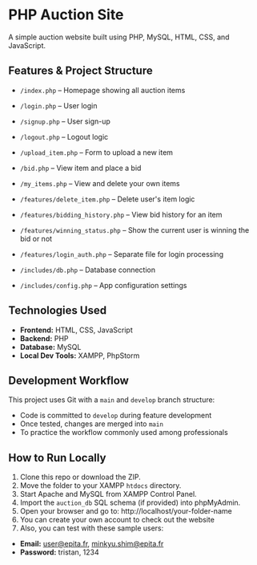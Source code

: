 # PHP Auction Site

A simple auction website built using PHP, MySQL, HTML, CSS, and JavaScript.

## Features & Project Structure

- `/index.php` – Homepage showing all auction items
- `/login.php` – User login
- `/signup.php` – User sign-up
- `/logout.php` – Logout logic
- `/upload_item.php` – Form to upload a new item
- `/bid.php` – View item and place a bid
- `/my_items.php` – View and delete your own items

- `/features/delete_item.php` – Delete user's item logic
- `/features/bidding_history.php` – View bid history for an item
- `/features/winning_status.php` – Show the current user is winning the bid or not
- `/features/login_auth.php` – Separate file for login processing

- `/includes/db.php` – Database connection
- `/includes/config.php` – App configuration settings

## Technologies Used

- **Frontend:** HTML, CSS, JavaScript
- **Backend:** PHP
- **Database:** MySQL
- **Local Dev Tools:** XAMPP, PhpStorm

## Development Workflow

This project uses Git with a `main` and `develop` branch structure:

- Code is committed to `develop` during feature development
- Once tested, changes are merged into `main`
- To practice the workflow commonly used among professionals

## How to Run Locally

1. Clone this repo or download the ZIP.
2. Move the folder to your XAMPP `htdocs` directory.
3. Start Apache and MySQL from XAMPP Control Panel.
4. Import the `auction_db` SQL schema (if provided) into phpMyAdmin.
5. Open your browser and go to: http://localhost/your-folder-name
6. You can create your own account to check out the website
7. Also, you can test with these sample users:
- **Email:** user@epita.fr, minkyu.shim@epita.fr
- **Password:** tristan, 1234
